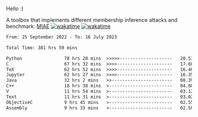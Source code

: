 Hello :)

A toolbox that implements different membership inference attacks and benchmark: [MIAE](https://github.com/RPI-DSPlab) [![wakatime](https://wakatime.com/badge/user/18ac89f5-baf8-49e6-a5ee-d9272435ce3a/project/3e6541fd-578f-4d9d-9080-f2a42b2d10e1.svg)](https://wakatime.com/badge/user/18ac89f5-baf8-49e6-a5ee-d9272435ce3a/project/3e6541fd-578f-4d9d-9080-f2a42b2d10e1) [![wakatime](https://wakatime.com/badge/user/18ac89f5-baf8-49e6-a5ee-d9272435ce3a/project/5d5826e9-c6d6-4d86-8b00-0d1608c5f167.svg)](https://wakatime.com/badge/user/18ac89f5-baf8-49e6-a5ee-d9272435ce3a/project/5d5826e9-c6d6-4d86-8b00-0d1608c5f167)

<!--START_SECTION:waka-->

```txt
From: 25 September 2022 - To: 16 July 2023

Total Time: 381 hrs 59 mins

Python                78 hrs 20 mins  >>>>>--------------------   20.51 %
C                     67 hrs 32 mins  >>>>---------------------   17.68 %
TeX                   62 hrs 52 mins  >>>>---------------------   16.46 %
Jupyter               62 hrs 27 mins  >>>>---------------------   16.35 %
Java                  32 hrs 2 mins   >>-----------------------   08.39 %
C++                   18 hrs 38 mins  >------------------------   04.88 %
V                     11 hrs 54 mins  >------------------------   03.12 %
Text                  11 hrs 31 mins  >------------------------   03.02 %
ObjectiveC            9 hrs 45 mins   >------------------------   02.55 %
Assembly              9 hrs 33 mins   >------------------------   02.50 %
```

<!--END_SECTION:waka-->
